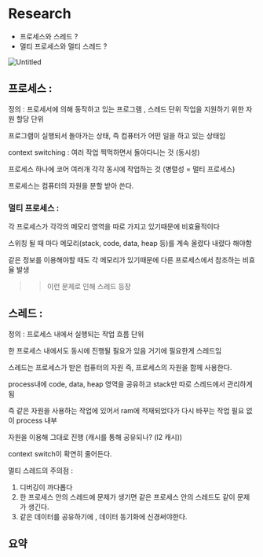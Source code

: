 # Research

- 프로세스와 스레드 ?
- 멀티 프로세스와 멀티 스레드 ?


<img src="https://i.imgur.com/3398yn2.png" alt="Untitled" border="0" />


## 프로세스 :

정의 : 프로세서에 의해 동작하고 있는 프로그램 , 스레드 단위 작업을 지원하기 위한 자원 할당 단위 

프로그램이 실행되서 돌아가는 상태, 즉 컴퓨터가 어떤 일을 하고 있는 상태임 

context switching : 여러 작업 찍먹하면서 돌아다니는 것 (동시성)

프로세스 하나에 코어 여러개 각각 동시에 작업하는 것 (병렬성 = 멀티 프로세스)

프로세스는 컴퓨터의 자원을 분할 받아 쓴다.

### 멀티 프로세스 :

각 프로세스가 각각의 메모리 영역을 따로 가지고 있기때문에 비효율적이다

스위칭 될 때 마다 메모리(stack, code, data, heap 등)를 계속 올렸다 내렸다 해야함 

같은 정보를 이용해야할 때도 각 메모리가 있기때문에 다른 프로세스에서 참조하는 비효율 발생 

>> 이런 문제로 인해 스레드 등장 

## 스레드 :

정의 : 프로세스 내에서 실행되는 작업 흐름 단위 

한 프로세스 내에서도 동시에 진행될 필요가 있음 거기에 필요한게 스레드임 

스레드는 프로세스가 받은 컴퓨터의 자원 즉, 프로세스의 자원을 함께 사용한다. 

process내에 code, data, heap 영역을 공유하고 stack만 따로 스레드에서 관리하게 됨 

즉 같은 자원을 사용하는 작업에 있어서 ram에 적재되었다가 다시 바꾸는 작업 필요 없이 process 내부 

자원을 이용해 그대로 진행 (캐시를 통해 공유되나? (l2 캐시))

context switch이 확연히 줄어든다. 

멀티 스레드의 주의점 : 

1. 디버깅이 까다롭다 
2. 한 프로세스 안의 스레드에 문제가 생기면 같은 프로세스 안의 스레드도 같이 문제가 생긴다. 
3. 같은 데이터를 공유하기에 , 데이터 동기화에 신경써야한다. 

## 요약
